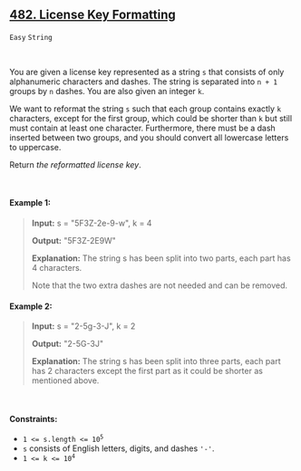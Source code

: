 ## [482. License Key Formatting](https://leetcode.com/problems/license-key-formatting/)

<code>Easy</code> <code>String</code>

<br>

You are given a license key represented as a string <code>s</code> that consists of only alphanumeric characters and dashes. The string is separated into <code>n + 1</code> groups by <code>n</code> dashes. You are also given an integer <code>k</code>.

We want to reformat the string <code>s</code> such that each group contains exactly <code>k</code> characters, except for the first group, which could be shorter than <code>k</code> but still must contain at least one character. Furthermore, there must be a dash inserted between two groups, and you should convert all lowercase letters to uppercase.

Return *the reformatted license key*.

<br>

#### Example 1:

> __Input:__ s = "5F3Z-2e-9-w", k = 4
>
> __Output:__ "5F3Z-2E9W"
>
> __Explanation:__ The string s has been split into two parts, each part has 4 characters.
>
> Note that the two extra dashes are not needed and can be removed.

#### Example 2:

> __Input:__ s = "2-5g-3-J", k = 2
>
> __Output:__ "2-5G-3J"
>
> __Explanation:__ The string s has been split into three parts, each part has 2 characters except the first part as it could be shorter as mentioned above.

<br>

#### Constraints:

- <code>1 <= s.length <= 10<sup>5</sup></code>
- <code>s</code>  consists of English letters, digits, and dashes <code>'-'</code>.
- <code>1 <= k <= 10<sup>4</sup></code>